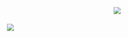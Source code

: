<img align="right" src="https://visitor-badge.laobi.icu/badge?page_id=WhiteWolfWCY.WhiteWolfWCY" />

<h1 align="center">
    <img src="https://readme-typing-svg.demolab.com/?font=Righteous&size=35&center=true&vCenter=true&width=500&height=700&duration=4000&lines=Hi+There!+👋;+I'm+Mateusz!;" />
</h1>
